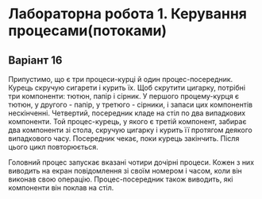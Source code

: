 # Лабораторна робота 1. Керування процесами(потоками)

## Варіант 16

Припустимо, що є три процеси-курці й один процес-посередник. Курець скручую сигарети і курить їх. Щоб скрутити цигарку, потрібні три компоненти: тютюн, папір і сірник. У першого процему-курця є тютюн, у другого - папір, у третюго - сірники, і запаси цих компонентів нескінченні. Четвертий, посередник кладе на стіл по два випадкових компоненти. Той процес-курець, у якого є третій компонент, забирає два компоненти зі стола, скручую цигарку і курить її протягом деякого випадкового часу. Посередник чекає, поки курець закінчить. Після цього цикл повторюється.

Головний процес запускає вказані чотири дочірні процеси. Кожен з них виводить на екран повідомлення зі своїм номером і часом, коли він виконав свою операцію. Процес-посередник також виводить, які компоненти він поклав на стіл.